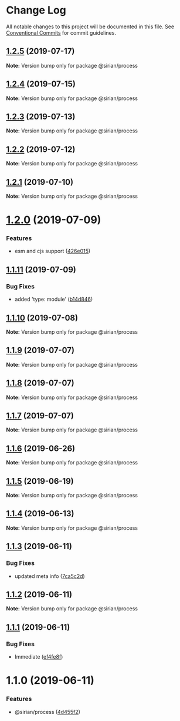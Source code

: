 # Change Log

All notable changes to this project will be documented in this file.
See [Conventional Commits](https://conventionalcommits.org) for commit guidelines.

## [1.2.5](https://github.com/sirian/js/compare/@sirian/process@1.2.4...@sirian/process@1.2.5) (2019-07-17)

**Note:** Version bump only for package @sirian/process





## [1.2.4](https://github.com/sirian/js/compare/@sirian/process@1.2.3...@sirian/process@1.2.4) (2019-07-15)

**Note:** Version bump only for package @sirian/process





## [1.2.3](https://github.com/sirian/js/compare/@sirian/process@1.2.2...@sirian/process@1.2.3) (2019-07-13)

**Note:** Version bump only for package @sirian/process





## [1.2.2](https://github.com/sirian/js/compare/@sirian/process@1.2.1...@sirian/process@1.2.2) (2019-07-12)

**Note:** Version bump only for package @sirian/process





## [1.2.1](https://github.com/sirian/js/compare/@sirian/process@1.2.0...@sirian/process@1.2.1) (2019-07-10)

**Note:** Version bump only for package @sirian/process





# [1.2.0](https://github.com/sirian/js/compare/@sirian/process@1.1.11...@sirian/process@1.2.0) (2019-07-09)


### Features

* esm and cjs support ([426e015](https://github.com/sirian/js/commit/426e015))





## [1.1.11](https://github.com/sirian/js/compare/@sirian/process@1.1.10...@sirian/process@1.1.11) (2019-07-09)


### Bug Fixes

* added 'type: module' ([b14d846](https://github.com/sirian/js/commit/b14d846))





## [1.1.10](https://github.com/sirian/js/compare/@sirian/process@1.1.9...@sirian/process@1.1.10) (2019-07-08)

**Note:** Version bump only for package @sirian/process





## [1.1.9](https://github.com/sirian/js/compare/@sirian/process@1.1.8...@sirian/process@1.1.9) (2019-07-07)

**Note:** Version bump only for package @sirian/process





## [1.1.8](https://github.com/sirian/js/compare/@sirian/process@1.1.7...@sirian/process@1.1.8) (2019-07-07)

**Note:** Version bump only for package @sirian/process





## [1.1.7](https://github.com/sirian/js/compare/@sirian/process@1.1.6...@sirian/process@1.1.7) (2019-07-07)

**Note:** Version bump only for package @sirian/process





## [1.1.6](https://github.com/sirian/js/compare/@sirian/process@1.1.5...@sirian/process@1.1.6) (2019-06-26)

**Note:** Version bump only for package @sirian/process





## [1.1.5](https://github.com/sirian/js/compare/@sirian/process@1.1.4...@sirian/process@1.1.5) (2019-06-19)

**Note:** Version bump only for package @sirian/process





## [1.1.4](https://github.com/sirian/js/compare/@sirian/process@1.1.3...@sirian/process@1.1.4) (2019-06-13)

**Note:** Version bump only for package @sirian/process





## [1.1.3](https://github.com/sirian/js/compare/@sirian/process@1.1.2...@sirian/process@1.1.3) (2019-06-11)


### Bug Fixes

* updated meta info ([7ca5c2d](https://github.com/sirian/js/commit/7ca5c2d))





## [1.1.2](https://github.com/sirian/js/compare/@sirian/process@1.1.1...@sirian/process@1.1.2) (2019-06-11)

**Note:** Version bump only for package @sirian/process





## [1.1.1](https://github.com/sirian/js/compare/@sirian/process@1.1.0...@sirian/process@1.1.1) (2019-06-11)


### Bug Fixes

* Immediate ([ef4fe8f](https://github.com/sirian/js/commit/ef4fe8f))





# 1.1.0 (2019-06-11)


### Features

* @sirian/process ([4d455f2](https://github.com/sirian/js/commit/4d455f2))
